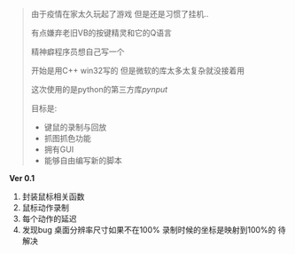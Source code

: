 >  由于疫情在家太久玩起了游戏 但是还是习惯了挂机..
>
> 有点嫌弃老旧VB的按键精灵和它的Q语言
>
> 精神癖程序员想自己写一个
>
> 开始是用C++ win32写的 但是微软的库太多太复杂就没接着用
>
> 这次使用的是python的第三方库*pynput*
>
> 目标是:
>
> + 键鼠的录制与回放
> + 抓图抓色功能
> + 拥有GUI
> + 能够自由编写新的脚本

**Ver 0.1**

1. 封装鼠标相关函数
2. 鼠标动作录制
3. 每个动作的延迟
4. 发现bug 桌面分辨率尺寸如果不在100% 录制时候的坐标是映射到100%的 待解决

